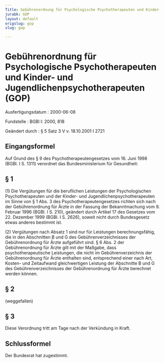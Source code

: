 ```yaml
---
Title: Gebührenordnung für Psychologische Psychotherapeuten und Kinder- und Jugendlichenpsychotherapeuten
jurabk: GOP
layout: default
origslug: gop
slug: gop

---
```


# Gebührenordnung für Psychologische Psychotherapeuten und Kinder- und Jugendlichenpsychotherapeuten (GOP)

Ausfertigungsdatum
:   2000-06-08

Fundstelle
:   BGBl I: 2000, 818

Geändert durch
:   § 5 Satz 3 V v. 18.10.2001 I 2721


## Eingangsformel

Auf Grund des § 9 des Psychotherapeutengesetzes vom 16. Juni 1998
(BGBl. I S. 1311) verordnet das Bundesministerium für Gesundheit:


## § 1

(1) Die Vergütungen für die beruflichen Leistungen der Psychologischen
Psychotherapeuten und der Kinder- und Jugendlichenpsychotherapeuten im
Sinne von § 1 Abs. 3 des Psychotherapeutengesetzes richten sich nach
der Gebührenordnung für Ärzte in der Fassung der Bekanntmachung vom 9.
Februar 1996 (BGBl. I S. 210), geändert durch Artikel 17 des Gesetzes
vom 22. Dezember 1999 (BGBl. I S. 2626), soweit nicht durch
Bundesgesetz etwas anderes bestimmt ist.

(2) Vergütungen nach Absatz 1 sind nur für Leistungen
berechnungsfähig, die in den Abschnitten B und G des
Gebührenverzeichnisses der Gebührenordnung für Ärzte aufgeführt sind.
§ 6 Abs. 2 der Gebührenordnung für Ärzte gilt mit der Maßgabe, dass
psychotherapeutische Leistungen, die nicht im Gebührenverzeichnis der
Gebührenordnung für Ärzte enthalten sind, entsprechend einer nach Art,
Kosten- und Zeitaufwand gleichwertigen Leistung der Abschnitte B und G
des Gebührenverzeichnisses der Gebührenordnung für Ärzte berechnet
werden können.


## § 2

(weggefallen)


## § 3

Diese Verordnung tritt am Tage nach der Verkündung in Kraft.


## Schlussformel

Der Bundesrat hat zugestimmt.

